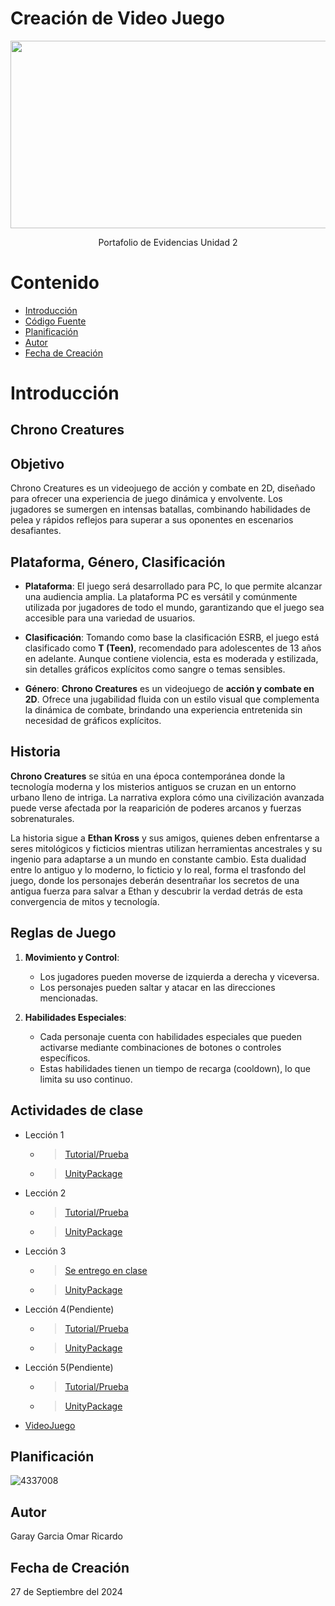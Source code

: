 # Creación de Video Juego
<p align="center">
    <img src="https://user-images.githubusercontent.com/8560750/195950148-0c0df38e-5f96-45ae-87c3-6922738c612d.jpg" alt="Logo" width=1200 height=300>

  <p align="center">
    Portafolio de Evidencias Unidad 2
    <br>
  </p>
</p>


# Contenido

- [Introducción](#introducción)
- [Código Fuente](#código-fuente)
- [Planificación](#planificación)
- [Autor](#autor)
- [Fecha de Creación](#fecha-de-creación)


# Introducción

## Chrono Creatures

## Objetivo
Chrono Creatures es un videojuego de acción y combate en 2D, diseñado para ofrecer una experiencia de juego dinámica y envolvente. Los jugadores se sumergen en intensas batallas, combinando habilidades de pelea y rápidos reflejos para superar a sus oponentes en escenarios desafiantes.

## Plataforma, Género, Clasificación

- **Plataforma**: El juego será desarrollado para PC, lo que permite alcanzar una audiencia amplia. La plataforma PC es versátil y comúnmente utilizada por jugadores de todo el mundo, garantizando que el juego sea accesible para una variedad de usuarios.

- **Clasificación**: Tomando como base la clasificación ESRB, el juego está clasificado como **T (Teen)**, recomendado para adolescentes de 13 años en adelante. Aunque contiene violencia, esta es moderada y estilizada, sin detalles gráficos explícitos como sangre o temas sensibles.

- **Género**: **Chrono Creatures** es un videojuego de **acción y combate en 2D**. Ofrece una jugabilidad fluida con un estilo visual que complementa la dinámica de combate, brindando una experiencia entretenida sin necesidad de gráficos explícitos.

## Historia
**Chrono Creatures** se sitúa en una época contemporánea donde la tecnología moderna y los misterios antiguos se cruzan en un entorno urbano lleno de intriga. La narrativa explora cómo una civilización avanzada puede verse afectada por la reaparición de poderes arcanos y fuerzas sobrenaturales.

La historia sigue a **Ethan Kross** y sus amigos, quienes deben enfrentarse a seres mitológicos y ficticios mientras utilizan herramientas ancestrales y su ingenio para adaptarse a un mundo en constante cambio. Esta dualidad entre lo antiguo y lo moderno, lo ficticio y lo real, forma el trasfondo del juego, donde los personajes deberán desentrañar los secretos de una antigua fuerza para salvar a Ethan y descubrir la verdad detrás de esta convergencia de mitos y tecnología.

## Reglas de Juego
1. **Movimiento y Control**:  
   - Los jugadores pueden moverse de izquierda a derecha y viceversa.
   - Los personajes pueden saltar y atacar en las direcciones mencionadas.
   
2. **Habilidades Especiales**:  
   - Cada personaje cuenta con habilidades especiales que pueden activarse mediante combinaciones de botones o controles específicos.
   - Estas habilidades tienen un tiempo de recarga (cooldown), lo que limita su uso continuo.



## Actividades de clase

* Lección 1
  * > [Tutorial/Prueba]()
  * > [UnityPackage](https://github.com/Ricardo7173/Creaci-nVidejuegos/blob/main/Prototipo%201.unitypackage)
* Lección 2
  * > [Tutorial/Prueba]()
  * > [UnityPackage](https://github.com/Ricardo7173/Creaci-nVidejuegos/blob/main/Prototipo%202.unitypackage)
* Lección 3
  * > [Se entrego en clase]()
  * > [UnityPackage](https://github.com/Ricardo7173/Creaci-nVidejuegos/blob/main/Prototipo%203.unitypackage)
* Lección 4(Pendiente)
  * > [Tutorial/Prueba]()
  * > [UnityPackage]()
* Lección 5(Pendiente)
  * > [Tutorial/Prueba]()
  * > [UnityPackage]()
* [VideoJuego](https://github.com/Ricardo7173/Chrono-Creatures)

## Planificación

![4337008](https://user-images.githubusercontent.com/8560750/195951617-083a7e4d-323d-47b5-8e5e-529ded31bc06.jpg)

## Autor
Garay Garcia Omar Ricardo

## Fecha de Creación
27 de Septiembre del 2024
